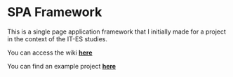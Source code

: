 # SPA Framework
This is a single page application framework that I initially made for a project in the context of the IT-ES studies.

You can access the wiki  **[here](https://github.com/nicolas-maitre/spa_framework/wiki)**

You can find an example project **[here](https://github.com/nicolas-maitre/spa_framework/tree/example_kaphoot)**
